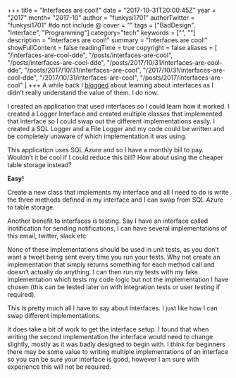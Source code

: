 +++
title = "Interfaces are cool!"
date = "2017-10-31T20:00:45Z"
year = "2017"
month= "2017-10"
author = "funkysi1701"
authorTwitter = "funkysi1701" #do not include @
cover = ""
tags = ["BadDesign", "Interface", "Programming"]
category="tech"
keywords = ["", ""]
description =  "Interfaces are cool!"
summary = "Interfaces are cool!"
showFullContent = false
readingTime = true
copyright = false
aliases = [
    "/interfaces-are-cool-dde",
    "/posts/interfaces-are-cool",
    "/posts/interfaces-are-cool-dde",
    "/posts/2017/10/31/interfaces-are-cool-dde",
    "/posts/2017/10/31/interfaces-are-cool",
    "/2017/10/31/interfaces-are-cool-dde",
    "/2017/10/31/interfaces-are-cool",
    "/posts/2017/interfaces-are-cool"
]
+++
A while back I [blogged](https://www.funkysi1701.com/posts/interfaces/) about learning about interfaces as I didn’t really understand the value of them. I do now.

I created an application that used interfaces so I could learn how it worked. I created a Logger Interface and created multiple classes that implemented that interface so I could swap out the different implementations easily. I created a SQL Logger and a File Logger and my code could be written and be completely unaware of which implementation it was using.

This application uses SQL Azure and so I have a monthly bill to pay. Wouldn’t it be cool if I could reduce this bill? How about using the cheaper table storage instead?

**Easy!**

Create a new class that implements my interface and all I need to do is write the three methods defined in my interface and I can swap from SQL Azure to table storage.

Another benefit to interfaces is testing. Say I have an interface called inotification for sending notifications, I can have several implementations of this email, twitter, slack etc

None of these implementations should be used in unit tests, as you don’t want a tweet being sent every time you run your tests. Why not create an implementation that simply returns something for each method call and doesn’t actually do anything. I can then run my tests with my fake implementation which tests my code logic but not the implementation I have chosen (this can be tested later on with integration tests or user testing if required).

This is pretty much all I have to say about interfaces. I just like how I can swap different implementations.

It does take a bit of work to get the interface setup. I found that when writing the second implementation the interface would need to change slightly, mostly as it was badly designed to begin with. I think for beginners there may be some value to writing multiple implementations of an interface so you can be sure your interface is good, however I am sure with experience this will not be required.
